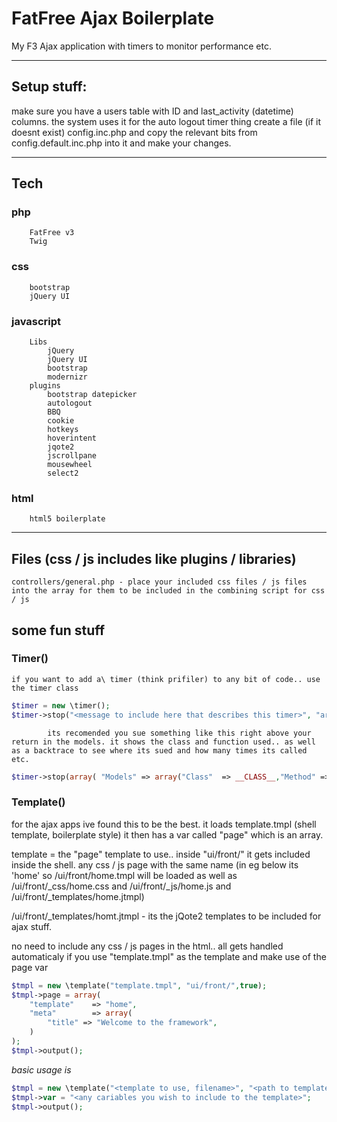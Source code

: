FatFree Ajax Boilerplate
================


My F3 Ajax application with timers to monitor performance etc.




---



Setup stuff:
----------

make sure you have a users table with ID and last_activity (datetime) columns. the system uses it for the auto logout timer thing create a file (if it doesnt exist) config.inc.php and copy the relevant bits from config.default.inc.php into it and make your changes.



---



Tech
-----------
###	php
		FatFree v3
		Twig
###	css
		bootstrap
		jQuery UI
###	javascript
		Libs
			jQuery
			jQuery UI
			bootstrap
			modernizr
		plugins
			bootstrap datepicker
			autologout
			BBQ
			cookie
			hotkeys
			hoverintent
			jqote2
			jscrollpane
			mousewheel
			select2
###	html
		html5 boilerplate




---




Files (css / js includes like plugins / libraries)
-----------
	controllers/general.php - place your included css files / js files into the array for them to be included in the combining script for css / js


some fun stuff
------------

### Timer()
	if you want to add a\ timer (think prifiler) to any bit of code.. use the timer class

```php
$timer = new \timer();
$timer->stop("<message to include here that describes this timer>", "arguments");
```

			its recomended you sue something like this right above your return in the models. it shows the class and function used.. as well as a backtrace to see where its sued and how many times its called etc.

```php
$timer->stop(array( "Models" => array("Class"  => __CLASS__,"Method" => __FUNCTION__)), func_get_args());
```

### Template()

for the ajax apps ive found this to be the best. it loads template.tmpl (shell template, boilerplate style)
it then has a var called "page" which is an array.

template = the "page" template to use.. inside "ui/front/" it gets included inside the shell. any css / js page with the same name (in eg below its 'home' so /ui/front/home.tmpl will be loaded as well as /ui/front/_css/home.css and /ui/front/_js/home.js and /ui/front/_templates/home.jtmpl)

/ui/front/_templates/homt.jtmpl - its the jQote2 templates to be included for ajax stuff.

no need to include any css / js pages in the html.. all gets handled automaticaly if you use "template.tmpl" as the template and make use of the page var


```php
$tmpl = new \template("template.tmpl", "ui/front/",true);
$tmpl->page = array(
	"template"    => "home",
	"meta"        => array(
		"title" => "Welcome to the framework",
	)
);
$tmpl->output();
```

*basic usage is*

```php
$tmpl = new \template("<template to use, filename>", "<path to template folder / array of paths, system will pick the path depending on if the file exists or not>",true/false for strict folder);
$tmpl->var = "<any cariables you wish to include to the template>";
$tmpl->output();
```

